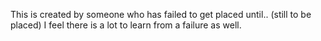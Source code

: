This is created by someone who has failed to get placed until.. (still to be placed)
I feel there is a lot to learn from a failure as well.
